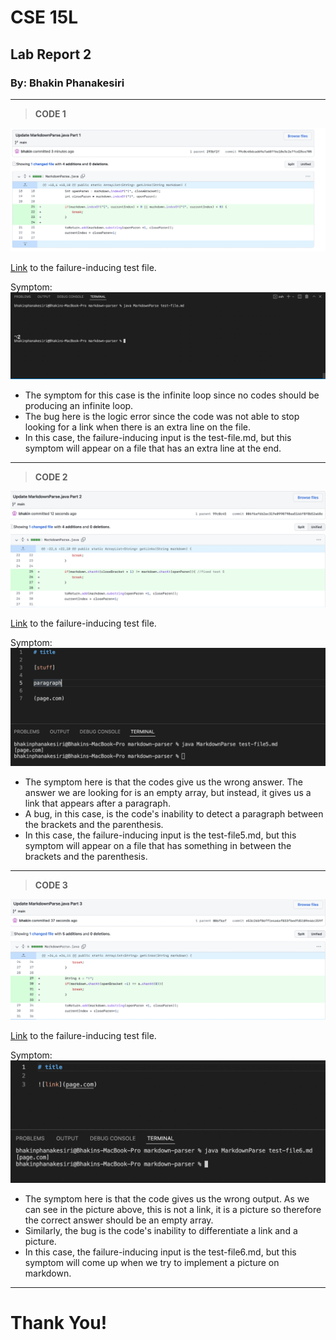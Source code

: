 # CSE 15L
## Lab Report 2
### By: Bhakin Phanakesiri 

---
> **CODE 1**

![pic1](MarkdownParseCode1.png)

[Link](https://github.com/bhakin/markdown-parser/blob/main/test-file.md) to the failure-inducing test file. 

Symptom:
![problem1](MardownParseProblem1.png)

- The symptom for this case is the infinite loop since no codes should be producing an infinite loop.
- The bug here is the logic error since the code was not able to stop looking for a link when there is an extra line on the file. 
- In this case, the failure-inducing input is the test-file.md, but this symptom will appear on a file that has an extra line at the end. 

---
> **CODE 2**

![pic2](MarkdownParseCode2.png)

[Link](https://github.com/bhakin/markdown-parser/blob/main/test-file5.md) to the failure-inducing test file.  


Symptom: 
![problem2](MarkdownParseProblem2.png)
- The symptom here is that the codes give us the wrong answer. The answer we are looking for is an empty array, but instead, it gives us a link that appears after a paragraph. 
- A bug, in this case, is the code's inability to detect a paragraph between the brackets and the parenthesis. 
- In this case, the failure-inducing input is the test-file5.md, but this symptom will appear on a file that has something in between the brackets and the parenthesis. 

---
> **CODE 3**

![pic3](MarkdownParseCode3.png)

[Link](https://github.com/bhakin/markdown-parser/blob/main/test-file6.md) to the failure-inducing test file.  


Symptom:
![problem3](MarkdownParseProblem3.png)
- The symptom here is that the code gives us the wrong output. As we can see in the picture above, this is not a link, it is a picture so therefore the correct answer should be an empty array. 
- Similarly, the bug is the code's inability to differentiate a link and a picture. 
- In this case, the failure-inducing input is the test-file6.md, but this symptom will come up when we try to implement a picture on markdown.

---

# Thank You!
